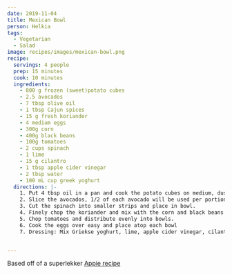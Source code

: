 ```yaml
---
date: 2019-11-04
title: Mexican Bowl
person: Helkia
tags:
  - Vegetarian
  - Salad
image: recipes/images/mexican-bowl.png
recipe:
  servings: 4 people
  prep: 15 minutes
  cook: 10 minutes
  ingredients:
    - 800 g frozen (sweet)potato cubes
    - 2.5 avocados
    - 7 tbsp olive oil
    - 1 tbsp Cajun spices
    - 15 g fresh koriander
    - 4 medium eggs
    - 300g corn
    - 400g black beans
    - 100g tomatoes
    - 2 cups spinach
    - 1 lime
    - 15 g cilantro
    - 1 tbsp apple cider vinegar
    - 2 tbsp water
    - 100 mL cup greek yoghurt
  directions: |-
    1. Put 4 tbsp oil in a pan and cook the potato cubes on medium, dusting them with a layer of cajun spices. Turn them regularly to prevent burning, and place in bowl when done.
    2. Slice the avocados, 1/2 of each avocado will be used per portion. Slices or chunks, whatever is preferrable, people will usually stir to mix the bowl afterwards so consider cubing the avo if it isn't ripe enough. Place in bowl
    3. Cut the spinach into smaller strips and place in bowl.
    4. Finely chop the koriander and mix with the corn and black beans in a strainer. Rinse them and mix them together. Place in bowl
    5. Chop tomatoes and distribute evenly into bowls.
    6. Cook the eggs over easy and place atop each bowl
    7. Dressing: Mix Griekse yoghurt, lime, apple cider vinegar, cilantro and blend thoroughly. Add salt to taste.


---
```


Based off of a superlekker [Appie recipe](https://www.ah.nl/allerhande/recept/R-R1190669/mexicaanse-bowl-met-avocadodressing)

